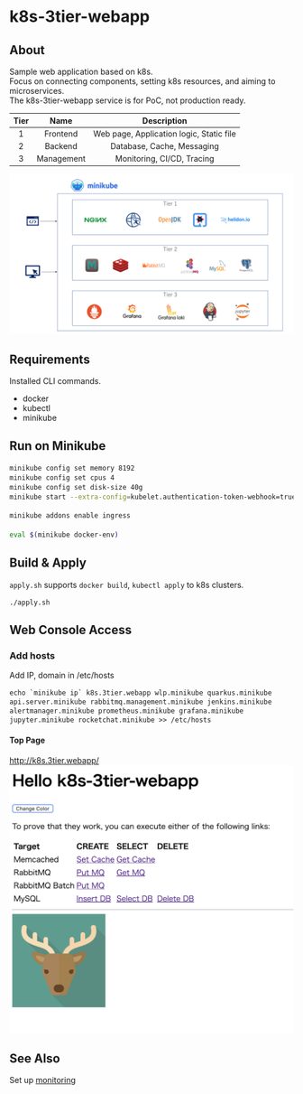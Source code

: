 # k8s-3tier-webapp

## About
Sample web application based on k8s.  
Focus on connecting components, setting k8s resources, and aiming to microservices.  
The k8s-3tier-webapp service is for PoC, not production ready.

| Tier | Name | Description |
|:-:|:-:|:-:|
| 1 | Frontend | Web page, Application logic, Static file
| 2 | Backend | Database, Cache, Messaging
| 3 | Management | Monitoring, CI/CD, Tracing

![LayardArchitecturalOverview.png](./docs/LayardArchitecturalOverview.png)

## Requirements
Installed CLI commands.
* docker
* kubectl
* minikube

## Run on Minikube
```bash
minikube config set memory 8192
minikube config set cpus 4
minikube config set disk-size 40g
minikube start --extra-config=kubelet.authentication-token-webhook=true --extra-config=kubelet.authorization-mode=Webhook --kubernetes-version=v1.15.4

minikube addons enable ingress

eval $(minikube docker-env)
```

## Build & Apply

`apply.sh` supports `docker build`, `kubectl apply` to k8s clusters.
```
./apply.sh
```

## Web Console Access

### Add hosts
Add IP, domain in /etc/hosts
```
echo `minikube ip` k8s.3tier.webapp wlp.minikube quarkus.minikube api.server.minikube rabbitmq.management.minikube jenkins.minikube alertmanager.minikube prometheus.minikube grafana.minikube jupyter.minikube rocketchat.minikube >> /etc/hosts
```

#### Top Page
http://k8s.3tier.webapp/
![top.png](./docs/top.png)

## See Also
Set up [monitoring](kubernetes/monitoring/README.md)
